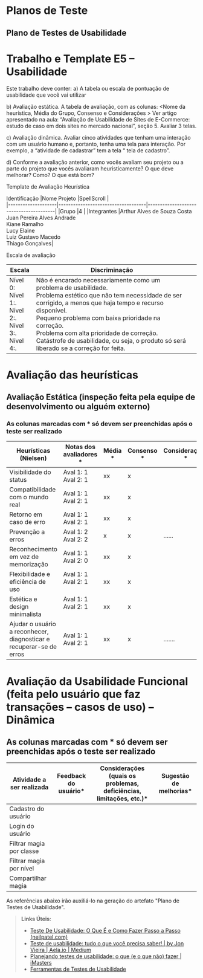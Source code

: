 # Planos de Teste

## Plano de Testes de Usabilidade

# Trabalho e Template E5 – Usabilidade

Este trabalho deve conter:
a)	A tabela ou escala de pontuação de usabilidade que você vai utilizar

b)	Avaliação estática. A tabela de avaliação, com as colunas:
<Nome da heurística, Média do Grupo, Consenso e  Considerações >
Ver artigo apresentado na aula: 
“Avaliação de Usabilidade de Sites de E-Commerce: estudo de caso em dois sites no mercado nacional”, seção 5.
Avaliar 3 telas.

c)	Avaliação dinâmica. Avaliar cinco atividades que tenham uma interação com um usuário humano e, portanto, tenha uma tela para interação. Por exemplo,  a “atividade de cadastrar” tem a tela “ tela de cadastro”.
 
d)	Conforme a avaliação anterior, como vocês avaliam seu projeto ou a parte do projeto que vocês avaliaram heuristicamente? O que deve melhorar? Como? O que está bom?


Template de Avaliação Heurística

Identificação
|Nome Projeto |SpellScroll | <br>
|--------------------|------------------------------------|----------------------------------------|
|Grupo	|4 | 
|Integrantes |Arthur Alves de Souza Costa <br> Juan Pereira Alves Andrade <br> Kiane Ramalho <br> Lucy Elaine <br> Luiz Gustavo Macedo <br> Thiago Gonçalves|







Escala de avaliação

|Escala	|Discriminação| <br>
|--------------------|------------------------------------|----------------------------------------|
|Nível 0: <br>Nível 1:. <br>Nível 2:. <br>Nível 3:. <br>Nível 4:.|Não é encarado necessariamente como um problema de usabilidade. <br>Problema estético que não tem necessidade de ser corrigido, a menos que haja tempo e recurso disponível. <br>Pequeno problema com baixa prioridade na correção. <br>Problema com alta prioridade de correção. <br>Catástrofe de usabilidade, ou seja, o produto só será liberado se a correção for feita.|


# Avaliação das heurísticas


## Avaliação Estática (inspeção feita pela equipe de desenvolvimento ou alguém externo)

### As colunas marcadas com * só devem ser preenchidas após o teste ser realizado

|Heurísticas (Nielsen)	|Notas dos avaliadores *	|Média *	|Consenso *   | Considerações *   |Melhorias *   |
|--------------------|------------------------------|-----------|-------------|---------------------|------------|
|Visibilidade do status | Aval 1: 1 <br>Aval 2: 1 <br>|xx | x|       |     |	
|Compatibilidade com o mundo real |	Aval 1: 1 <br>Aval 2: 1 <br> |xx |x |
|Retorno em caso de erro | Aval 1: 1 <br>Aval 2: 1 <br> |xx |x |  |  |
|Prevenção a erros | Aval 1: 2 <br>Aval 2: 2 <br> |x |x | ...... |
|Reconhecimento em vez de memorização | Aval 1: 1 <br>Aval 2: 0 <br> |xx |x |	 |  |	
|Flexibilidade e eficiência de uso | Aval 1: 1 <br>Aval 2: 1 <br> <br> |xx |x |  |  | 
|Estética e design minimalista | Aval 1: 1 <br>Aval 2: 1 <br><br> |xx	|x |  |  |		
|Ajudar o usuário a reconhecer, diagnosticar e recuperar-se de erros | Aval 1: 1 <br>Aval 2: 1 <br>|xx |x |....... |  |	
	

# Avaliação da Usabilidade Funcional (feita pelo usuário que faz transações – casos de uso) – Dinâmica

## As colunas marcadas com * só devem ser preenchidas após o teste ser realizado


|Atividade a ser realizada	|Feedback do usuário* |Considerações (quais os problemas, deficiências, limitações, etc.)* |Sugestão de melhorias* |
|--------------------|------------------------------|-----------|-------------|
|Cadastro do usuário	 |                              |		    |             |
|Login do usuário     |		    |             |                        			
|Filtrar magia por classe |                              |		    |             |		
|Filtrar magia por nível |                              |		    |             |						
|Compartilhar magia |                              |		    |             |		









As referências abaixo irão auxiliá-lo na geração do artefato "Plano de Testes de Usabilidade".

> **Links Úteis**:
> - [Teste De Usabilidade: O Que É e Como Fazer Passo a Passo (neilpatel.com)](https://neilpatel.com/br/blog/teste-de-usabilidade/)
> - [Teste de usabilidade: tudo o que você precisa saber! | by Jon Vieira | Aela.io | Medium](https://medium.com/aela/teste-de-usabilidade-o-que-voc%C3%AA-precisa-saber-39a36343d9a6/)
> - [Planejando testes de usabilidade: o que (e o que não) fazer | iMasters](https://imasters.com.br/design-ux/planejando-testes-de-usabilidade-o-que-e-o-que-nao-fazer/)
> - [Ferramentas de Testes de Usabilidade](https://www.usability.gov/how-to-and-tools/resources/templates.html)
